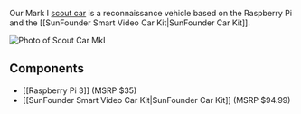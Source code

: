 Our Mark I [scout car][] is a reconnaissance vehicle based on the
Raspberry Pi and the [[SunFounder Smart Video Car Kit|SunFounder Car
Kit]].

[scout car]: https://en.wikipedia.org/wiki/Scout_car

![Photo of Scout Car MkI](https://www.sunfounder.com/media/catalog/product/cache/1/image/9df78eab33525d08d6e5fb8d27136e95/f/i/file.jpg)

Components
----------

* [[Raspberry Pi 3]] (MSRP $35)
* [[SunFounder Smart Video Car Kit|SunFounder Car Kit]] (MSRP $94.99)
